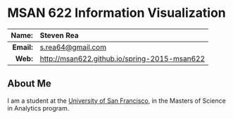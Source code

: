 
MSAN 622 Information Visualization
==================================

|  **Name:** | Steven Rea             |
|-----------:|:-----------------------|
| **Email:** | <s.rea64@gmail.com>    |
|   **Web:** | <http://msan622.github.io/spring-2015-msan622> |

## About Me ##

I am a student at the [University of San Francisco](http://www.usfca.edu/), in the Masters of Science in Analytics program.
